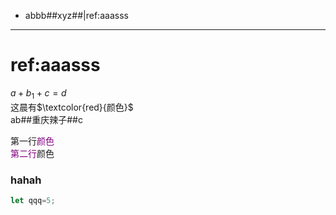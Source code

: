 - abbb##xyz##|ref:aaasss
	
		
***



# ref:aaasss
$a+b_{1}+c=d$   
这晨有$\textcolor{red}{颜色}$  
ab##重庆辣子##c  

第一行<font color="purple">颜色  
第二行</font>颜色

### hahah

```javascript
let qqq=5;
```